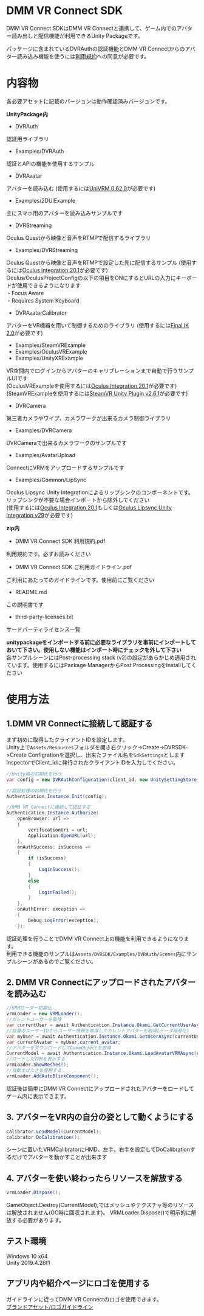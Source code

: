 # DMM VR Connect SDK
DMM VR Connect SDKはDMM VR Connectと連携して、ゲーム内でのアバター読み出しと配信機能が利用できるUnity Packageです。  
  
パッケージに含まれているDVRAuthの認証機能とDMM VR Connectからのアバター読み込み機能を使うには[利用規約](https://github.com/dmm-com/vrlab-dvrsdk/blob/main/DMM%20VR%20Connect%20SDK%20%E5%88%A9%E7%94%A8%E8%A6%8F%E7%B4%84.pdf)への同意が必要です。

# 内容物
各必要アセットに記載のバージョンは動作確認済みバージョンです。  
  
**UnityPackage内** 

- DVRAuth

認証用ライブラリ

- Examples/DVRAuth

認証とAPIの機能を使用するサンプル

- DVRAvatar

アバターを読み込む (使用するには[UniVRM 0.62.0](https://github.com/vrm-c/UniVRM)が必要です)

- Examples/2DUIExample

主にスマホ用のアバターを読み込みサンプルです

- DVRStreaming

Oculus Questから映像と音声をRTMPで配信するライブラリ

- Examples/DVRStreaming

Oculus Questから映像と音声をRTMPで設定した先に配信するサンプル (使用するには[Oculus Integration 20.1](https://developer.oculus.com/downloads/package/unity-integration/)が必要です)  
Oculus/OculusProjectConfigの以下の項目をONにするとURLの入力にキーボードが使用できるようになります  
・Focus Aware  
・Requires System Keyboard  
  

- DVRAvatarCalibrator

アバターをVR機器を用いて制御するためのライブラリ (使用するには[Final IK 2.0](https://assetstore.unity.com/packages/tools/animation/final-ik-14290?locale=ja-JP)が必要です)

- Examples/SteamVRExample
- Examples/OculusVRExample
- Examples/UnityXRExample

VR空間内でログインからアバターのキャリブレーションまで自動で行うサンプルUIです  
(OculusVRExampleを使用するには[Oculus Integration 20.1](https://developer.oculus.com/downloads/package/unity-integration/)が必要です)  
(SteamVRExampleを使用するには[SteamVR Unity Plugin v2.6.1](https://github.com/ValveSoftware/steamvr_unity_plugin/releases)が必要です)  

- DVRCamera

第三者カメラやワイプ、カメラワークが出来るカメラ制御ライブラリ  

- Examples/DVRCamera

DVRCameraで出来るカメラワークのサンプルです  

- Examples/AvatarUpload

ConnectにVRMをアップロードするサンプルです  

- Examples/Common/LipSync

Oculus Lipsync Unity Integrationによるリップシンクのコンポーネントです。リップシンクが不要な場合インポートから除外してください  
(使用するには[Oculus Integration 20.1](https://developer.oculus.com/downloads/package/unity-integration/)もしくは[Oculus Lipsync Unity Integration v29](https://developer.oculus.com/downloads/package/oculus-lipsync-unity/29.0.0/)が必要です)  
  
**zip内**

- DMM VR Connect SDK 利用規約.pdf

利用規約です。必ずお読みください

- DMM VR Connect SDK ご利用ガイドライン.pdf

ご利用にあたってのガイドラインです。使用前にご覧ください

- README.md

この説明書です

- third-party-licenses.txt

サードパーティライセンス一覧
  
**unitypackageをインポートする前に必要なライブラリを事前にインポートしておいて下さい。使用しない機能はインポート時にチェックを外して下さい**  
各サンプルシーンにはPost-processing stack (v2)の設定があらかじめ適用されています。使用するにはPackage ManagerからPost ProcessingをInstallしてください

# 使用方法
## 1.DMM VR Connectに接続して認証する

まず初めに取得したクライアントIDを設定します。  
Unity上で`Assets/Resources`フォルダを開き右クリック->Create->DVRSDK->Create Configrationを選択し、出来たファイル名を`SdkSettings`とします  
InspectorでClient_idに発行されたクライアントIDを入力してください。  

```csharp
//Unity用の初期化を行う
var config = new DVRAuthConfiguration(client_id, new UnitySettingStore(), new UniWebRequest(), new NewtonsoftJsonSerializer());

//認証処理の初期化を行う
Authentication.Instance.Init(config);

//DMM VR Connectに接続して認証する
Authentication.Instance.Authorize(
    openBrowser: url =>
    {
        verificationUri = url;
        Application.OpenURL(url);
    },
    onAuthSuccess: isSuccess =>
    {
        if (isSuccess)
        {
            LoginSuccess();
        }
        else
        {
            LoginFailed();
        }
    },
    onAuthError: exception =>
    {
        Debug.LogError(exception);
    });
```
認証処理を行うことでDMM VR Connect上の機能を利用できるようになります。  
利用できる機能のサンプルは`Assets/DVRSDK/Examples/DVRAuth/Scenes`内にサンプルシーンがあるのでご覧ください。

## 2. DMM VR Connectにアップロードされたアバターを読み込む
```csharp
//VRMローダー初期化
vrmLoader = new VRMLoader();
//カレントユーザーを取得
var currentUser = await Authentication.Instance.Okami.GetCurrentUserAsync();
//自身のユーザーIDからユーザー情報を取得してカレントアバターを取得(データ暗号化)
var myUser = await Authentication.Instance.Okami.GetUserAsync(currentUser.id);
var currentAvatar = myUser.current_avatar;
//アバターをダウンロードしてGameObjectを取得
CurrentModel = await Authentication.Instance.Okami.LoadAvatarVRMAsync(currentAvatar, vrmLoader.LoadVRMModelFromConnectAsync) as GameObject;
//ロードしたVRMを表示する
vrmLoader.ShowMeshes();
//自動まばたきを使用する
vrmLoader.AddAutoBlinkComponent();
```
認証後は簡単にDMM VR Connectにアップロードされたアバターをロードしてゲーム内に表示できます。

## 3. アバターをVR内の自分の姿として動くようにする
```csharp
calibrator.LoadModel(CurrentModel);
calibrator.DoCalibration();
```
シーンに置いたVRMCalibratorにHMD、左手、右手を設定してDoCalibrationするだけでアバターを動かすことが出来ます

## 4. アバターを使い終わったらリソースを解放する
```csharp
vrmLoader.Dispose();
```
GameObject.Destroy(CurrentModel);ではメッシュやテクスチャ等のリソースは解放されません(GC時に回収されます)。
VRMLoader.Dispose()で明示的に解放する必要があります。

## テスト環境
Windows 10 x64  
Unity 2019.4.26f1

## アプリ内や紹介ページにロゴを使用する
ガイドラインに従ってDMM VR Connectのロゴを使用できます。  
[ブランドアセット/ロゴガイドライン](https://connect.vrlab.dmm.com/support/brand-assets/)
